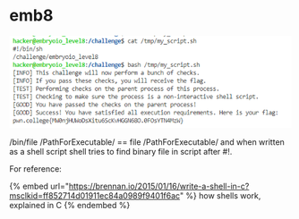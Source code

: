 # emb8

![meaning, either you execute shell script or /bin/sh /challenge/embryoio\_level8](<../../.gitbook/assets/image (216) (1).png>)

/bin/file /PathForExecutable/ == file /PathForExecutable/ and when written as a shell script shell tries to find binary file in script after #!.



For reference:

{% embed url="https://brennan.io/2015/01/16/write-a-shell-in-c?msclkid=ff852714d01911ec84a0989f9401f6ac" %}
how shells work, explained in C
{% endembed %}

